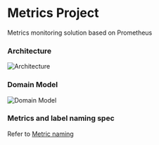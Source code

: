 # Metrics Project
Metrics monitoring solution based on Prometheus

### Architecture

![Architecture](https://github.com/cx580/Metrics_Project/blob/master/pic/architecture.png)

### Domain Model

![Domain Model](https://github.com/cx580/Metrics_Project/blob/master/pic/domain.png)

### Metrics and label naming spec

Refer to [Metric naming](https://prometheus.io/docs/practices/naming/)
